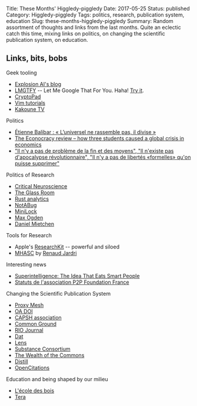Title: These Months' Higgledy-piggledy
Date: 2017-05-25
Status: published
Category: Higgledy-piggledy
Tags: politics, research, publication system, education
Slug: these-months-higgledy-piggledy
Summary: Random assortment of thoughts and links from the last months. Quite an eclectic catch this time, mixing links on politics, on changing the scientific publication system, on education.


Links, bits, bobs
-----------------

Geek tooling

* [Explosion AI's blog](https://explosion.ai/blog/)
* [LMGTFY](https://lmgtfy.com/) -- Let Me Google That For You. Haha! [Try it](http://lmgtfy.com/?q=why+are+monopolies+bad%3F).
* [CryptoPad](https://cryptpad.fr)
* [Vim tutorials](http://derekwyatt.org/vim/tutorials/index.html)
* [Kakoune TV](https://delapouite.github.io/kakoune-tv/)

Politics

* [Étienne Balibar : « L’universel ne rassemble pas, il divise »](https://www.lemonde.fr/idees/article/2017/02/09/etienne-balibar-l-universel-ne-rassemble-pas-il-divise_5077178_3232.html)
* [The Econocracy review – how three students caused a global crisis in economics](https://www.theguardian.com/books/2017/feb/09/the-econocracy-review-joe-earle-cahal-moran-zach-ward-perkins)
* ["Il n'y a pas de problème de la fin et des moyens", "Il n'existe pas d'apocalypse révolutionnaire", "Il n'y a pas de libertés «formelles» qu'on puisse supprimer"](https://abonnes.lemonde.fr/archives/article/1973/07/04/bull-il-n-y-a-pas-de-probleme-de-la-fin-et-des-moyens-bull-il-n-existe-pas-d-apocalypse-revolutionnaire-bull-il-n-y-a-pas-de-libertes-formelles-qu-on-puisse-supprimer_3098205_1819218.html)

Politics of Research

* [Critical Neuroscience](http://www.critical-neuroscience.org/)
* [The Glass Room](https://theglassroomnyc.org/)
* [Rust analytics](https://rust-analytics.mozilla.community/)
* [NotABug](https://notabug.org/)
* [MiniLock](https://minilock.io/)
* [Max Ogden](https://maxogden.com/)
* [Daniel Mietchen](https://about.me/daniel.mietchen)

Tools for Research

* Apple's [ResearchKit](http://researchkit.org/) -- powerful and siloed
* [MHASC](http://mhasc.eu/) by [Renaud Jardri](https://sites.google.com/site/rjardri/)

Interesting news

* [Superintelligence: The Idea That Eats Smart People](https://2016.webcampzg.org/talks/view/superintelligence-the-idea-that-eats-smart-people/)
* [Statuts de l'association P2P Foundation France](http://blogfr.p2pfoundation.net/wp-content/uploads/2014/08/statuts-association-P2PF-france.pdf)

Changing the Scientific Publication System

* [Proxy Mesh](https://proxymesh.com/pricing/)
* [OA DOI](http://oadoi.org/)
* [CAPSH association](https://association.dissem.in/)
* [Common Ground](https://meetcommonground.cc/)
* [RIO Journal](http://riojournal.com/browse_journal_articles)
* [Dat](https://datproject.org/)
* [Lens](https://github.com/elifesciences/lens)
* [Substance Consortium](http://substance.io/consortium/)
* [The Wealth of the Commons](http://wealthofthecommons.org/)
* [Distill](http://distill.pub/journal/)
* [OpenCitations](http://opencitations.net/)

Education and being shaped by our milieu

* [L'école des bois](https://www.franceculture.fr/emissions/les-pieds-sur-terre/des-citoyens-qui-changent-le-monde-5-lecole-des-bois)
* [Tera](http://www.tera.coop/)
